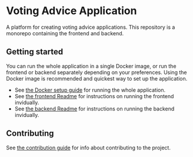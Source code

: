 # Voting Advice Application
A platform for creating voting advice applications. This repository is a monorepo containing the frontend and backend.

## Getting started
You can run the whole application in a single Docker image, or run the frontend or backend separately depending on your preferences. Using the Docker image is recommended and quickest way to set up the application.

- See [the Docker setup guide](documentation/docker-setup-guide.md) for running the whole application.
- See [the frontend Readme](frontend/README.md) for instructions on running the frontend invidually.
- See [the backend Readme](/backend/vaa-strapi/README.md) for instructions on running the backend invidually.

## Contributing
See [the contribution guide](documentation/contributing/CONTRIBUTING.md) for info about contributing to the project.
